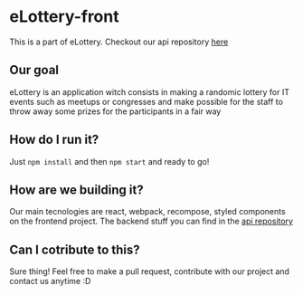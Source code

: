 # eLottery-front

This is a part of eLottery. Checkout our api repository [here](https://github.com/medson10/eLottery-api)

## Our goal
eLottery is an application witch consists in making a randomic lottery for IT events such as meetups or congresses and make possible for the staff to throw away some prizes for the participants in a fair way

## How do I run it?
Just `npm install` and then `npm start` and ready to go!

## How are we building it?

Our main tecnologies are react, webpack, recompose, styled components on the frontend project. The backend stuff you can find in the [api repository](https://github.com/medson10/eLottery-api)

## Can I cotribute to this?
Sure thing! Feel free to make a pull request, contribute with our project and contact us anytime :D

